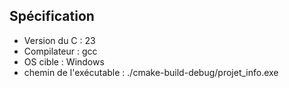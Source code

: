 ## Spécification
+ Version du C : 23
+ Compilateur : gcc
+ OS cible : Windows
+ chemin de l'exécutable : ./cmake-build-debug/projet_info.exe


